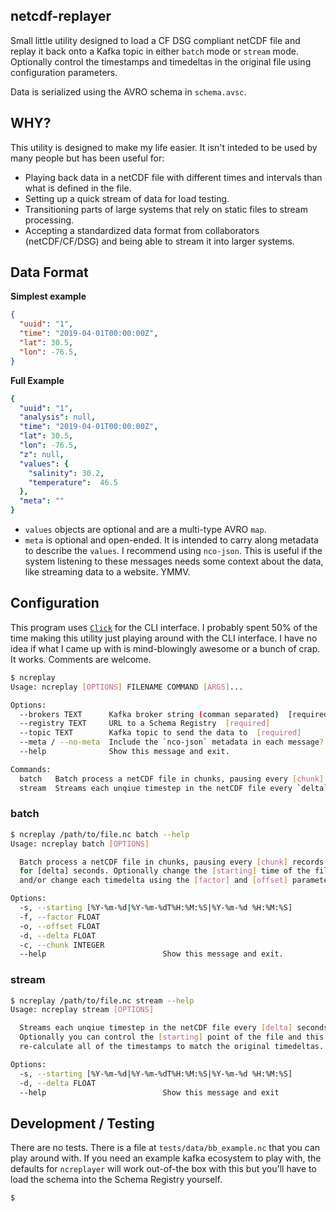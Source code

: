 ## netcdf-replayer

Small little utility designed to load a CF DSG compliant netCDF file and replay it back onto a Kafka topic in either `batch` mode or `stream` mode. Optionally control the timestamps and timedeltas in the original file using configuration parameters.

Data is serialized using the AVRO schema in `schema.avsc`.


## WHY?

This utility is designed to make my life easier. It isn't inteded to be used by many people but has been useful for:

*  Playing back data in a netCDF file with different times and intervals than what is defined in the file.
*  Setting up a quick stream of data for load testing.
*  Transitioning parts of large systems that rely on static files to stream processing.
*  Accepting a standardized data format from collaborators (netCDF/CF/DSG) and being able to stream it into larger systems.


## Data Format

**Simplest example**
```json
{
  "uuid": "1",
  "time": "2019-04-01T00:00:00Z",
  "lat": 30.5,
  "lon": -76.5,
}
```

**Full Example**
```yaml
{
  "uuid": "1",
  "analysis": null,
  "time": "2019-04-01T00:00:00Z",
  "lat": 30.5,
  "lon": -76.5,
  "z": null,
  "values": {
    "salinity": 30.2,
    "temperature":  46.5
  },
  "meta": ""
}
```

*  `values` objects are optional and are a multi-type AVRO `map`.
*  `meta` is optional and open-ended. It is intended to carry along metadata to describe the `values`. I recommend using `nco-json`. This is useful if the system listening to these messages needs some context about the data, like streaming data to a website. YMMV.


## Configuration

This program uses [`Click`](https://click.palletsprojects.com/) for the CLI interface.  I probably spent 50% of the time making this utility just playing around with the CLI interface. I have no idea if what I came up with is mind-blowingly awesome or a bunch of crap. It works. Comments are welcome.

```sh
$ ncreplay
Usage: ncreplay [OPTIONS] FILENAME COMMAND [ARGS]...

Options:
  --brokers TEXT      Kafka broker string (comman separated)  [required]
  --registry TEXT     URL to a Schema Registry  [required]
  --topic TEXT        Kafka topic to send the data to  [required]
  --meta / --no-meta  Include the `nco-json` metadata in each message?
  --help              Show this message and exit.

Commands:
  batch   Batch process a netCDF file in chunks, pausing every [chunk] for...
  stream  Streams each unqiue timestep in the netCDF file every `delta`...
```

### batch

```sh
$ ncreplay /path/to/file.nc batch --help
Usage: ncreplay batch [OPTIONS]

  Batch process a netCDF file in chunks, pausing every [chunk] records
  for [delta] seconds. Optionally change the [starting] time of the file
  and/or change each timedelta using the [factor] and [offset] parameters.

Options:
  -s, --starting [%Y-%m-%d|%Y-%m-%dT%H:%M:%S|%Y-%m-%d %H:%M:%S]
  -f, --factor FLOAT
  -o, --offset FLOAT
  -d, --delta FLOAT
  -c, --chunk INTEGER
  --help                          Show this message and exit.
```

### stream

```sh
$ ncreplay /path/to/file.nc stream --help
Usage: ncreplay stream [OPTIONS]

  Streams each unqiue timestep in the netCDF file every [delta] seconds.
  Optionally you can control the [starting] point of the file and this will
  re-calculate all of the timestamps to match the original timedeltas.

Options:
  -s, --starting [%Y-%m-%d|%Y-%m-%dT%H:%M:%S|%Y-%m-%d %H:%M:%S]
  -d, --delta FLOAT
  --help                          Show this message and exit
```

## Development / Testing

There are no tests. There is a file at `tests/data/bb_example.nc` that you can play around with. If you need an example kafka ecosystem to play with, the defaults for `ncreplayer` will work out-of-the box with this but you'll have to load the schema into the Schema Registry yourself.

```
$ 
```
